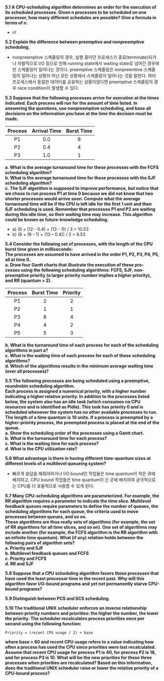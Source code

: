 **5.1 A CPU-scheduling algorithm determines an order for the execution of its scheduled processes. Given n processes to be scheduled on one processor, how many different schedules are possible? Give a formula in terms of n.**  

* n!  

**5.2 Explain the difference between preemptive and nonpreemptive scheduling.**  

* nonpreemptive 스케줄링의 경우, 실행 중이던 프로세스가 종료(terminate)되거나 자발적으로 I/O 등으로 인해 running state에서 waiting state로 넘어간 경우에만 스케줄링이 일어나는 것이다. preemptive 스케줄링은 nonpreemtive 스케줄링이 일어나는 상황이 아닌 모든 상황에서 스케줄링이 일어나는 것을 말한다. 여러 프로세스에서 동일한 데이터를 공유하는 상황이었다면 preemptive 스케줄링의 경우 race condition이 발생할 수 있다.  

**5.3 Suppose that the following processes arrive for execution at the times indicated. Each process will run for the amount of time listed. In answering the questions, use nonpreemptive scheduling, and base all decisions on the information you have at the time the decision must be made.**  

|Process|Arrival Time|Burst Time|
 |:---:|:---:|:---:|
 |P1|0.0|8|
 |P2|0.4|4|
 |P3|1.0|1|
  
**a. What is the average turnaround time for these processes with the FCFS scheduling algorithm?**  
**b. What is the average turnaround time for these processes with the SJF scheduling algorithm?**  
**c. The SJF algorithm is supposed to improve performance, but notice that we chose to run process P1 at time 0 because we did not know that two shorter processes would arrive soon. Compute what the average turnaround time will be if the CPU is left idle for the first 1 unit and then SJF scheduling is used. Remember that processes P1 and P2 are waiting during this idle time, so their waiting time may increase. This algorithm could be known as future-knowledge scheduling.**  

* a) (8 + (12 - 0.4) + (13 - 1)) / 3 = 10.53  
* b) (8 + (9 - 1) + (13 – 0.4)) / 3 = 9.53  

**5.4 Consider the following set of processes, with the length of the CPU burst time given in milliseconds:**  
**The processes are assumed to have arrived in the order P1, P2, P3, P4, P5, all at time 0.**  
**a. Draw four Gantt charts that illustrate the execution of these pro- cesses using the following scheduling algorithms: FCFS, SJF, non-preemptive priority (a larger priority number implies a higher priority), and RR (quantum = 2).**  

|Process|Burst Time|Priority|
 |:---:|:---:|:---:|
 |P1|2|2|
 |P2|1|1|
 |P3|8|4|
 |P4|4|2|
 |P5|5|3|

**b. What is the turnaround time of each process for each of the scheduling algorithms in part a?**  
**c. What is the waiting time of each process for each of these scheduling algorithms?**  
**d. Which of the algorithms results in the minimum average waiting time (over all processes)?**  

**5.5 The following processes are being scheduled using a preemptive, roundrobin scheduling algorithm.**  
**Each process is assigned a numerical priority, with a higher number indicating a higher relative priority. In addition to the processes listed below, the system also has an idle task (which consumes no CPU resources and is identified as Pidle). This task has priority 0 and is scheduled whenever the system has no other available processes to run. The length of a time quantum is 10 units. If a process is preempted by a higher-priority process, the preempted process is placed at the end of the queue.**  
**a. Show the scheduling order of the processes using a Gantt chart.**  
**b. What is the turnaround time for each process?**  
**c. What is the waiting time for each process?**  
**d. What is the CPU utilization rate?**  

**5.6 What advantage is there in having different time-quantum sizes at different levels of a multilevel queueing system?**  

* 빠르게 응답을 해줘야하거나 I/O bound인 작업들은 time quantum이 작은 큐에 배치하고, CPU bound 작업들은 time quantum이 긴 곳에 배치하여 궁극적으로는 CPU를 더 효율적으로 사용할 수 있게 된다.

**5.7 Many CPU-scheduling algorithms are parameterized. For example, the RR algorithm requires a parameter to indicate the time slice. Multilevel feedback queues require parameters to define the number of queues, the scheduling algorithms for each queue, the criteria used to move processes between queues, and so on.**  
**These algorithms are thus really sets of algorithms (for example, the set of RR algorithms for all time slices, and so on). One set of algorithms may include another (for example, the FCFS algorithm is the RR algorithm with an infinite time quantum). What (if any) relation holds between the following pairs of algorithm sets?**  
**a. Priority and SJF**  
**b. Multilevel feedback queues and FCFS**  
**c. Priority and FCFS**  
**d. RR and SJF**  

**5.8 Suppose that a CPU scheduling algorithm favors those processes that have used the least processor time in the recent past. Why will this algorithm favor I/O-bound programs and yet not permanently starve CPU-bound programs?**  

**5.9 Distinguish between PCS and SCS scheduling.**  

**5.10 The traditional UNIX scheduler enforces an inverse relationship between priority numbers and priorities: the higher the number, the lower the priority. The scheduler recalculates process priorities once per second using the following function:**  
```
Priority = (recent CPU usage / 2) + base
```
**where base = 60 and recent CPU usage refers to a value indicating how often a process has used the CPU since priorities were last recalculated. Assume that recent CPU usage for process P1 is 40, for process P2 is 18, and for process P3 is 10. What will be the new priorities for these three processes when priorities are recalculated? Based on this information, does the traditional UNIX scheduler raise or lower the relative priority of a CPU-bound process?**  